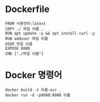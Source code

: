 # Dockerfile
```
FROM 사용언어:latest
COPY ./ 파일 이름 .
RUN apt update -y && apt install curl -y
RUN adduser 파일 이름
USER 파일 이름
EXPOSE 8080
CMD ["./파일 이름"]
```
# Docker 명령어
```
docker build -t 이름-ecr .
docker run -d -p8080:8080 이름
```
